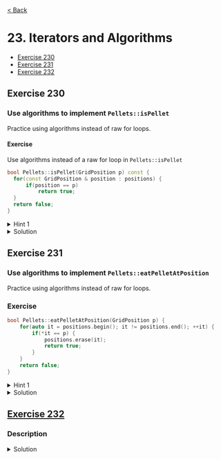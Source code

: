 [< Back](README.md)

# 23. Iterators and Algorithms

* [Exercise 230](#exercise-230)
* [Exercise 231](#exercise-231)
* [Exercise 232](#exercise-232)

## Exercise 230
### Use algorithms to implement `Pellets::isPellet`

Practice using algorithms instead of raw for loops.

#### Exercise

Use algorithms instead of a raw for loop in `Pellets::isPellet`

```cpp
bool Pellets::isPellet(GridPosition p) const {
  for(const GridPosition & position : positions) {
      if(position == p)
          return true;
  }
  return false;
}
```

<details>
   <summary>Hint 1</summary>

Look into [std::all_of, std::any_of, std::none_of][2].

</details>

<details>
   <summary>Solution</summary>

```cpp
bool Pellets::isPellet(GridPosition p) const {
  auto match = [&p](GridPosition pellet) {
    return p.x == pellet.x && p.y == pellet.y;
  };
  return std::any_of(positions.begin(), positions.end(), match);
}
```
</details>

## Exercise 231
### Use algorithms to implement `Pellets::eatPelletAtPosition`

Practice using algorithms instead of raw for loops.

### Exercise

```cpp
bool Pellets::eatPelletAtPosition(GridPosition p) {
    for(auto it = positions.begin(); it != positions.end(); ++it) {
        if(*it == p) {
            positions.erase(it);
            return true;
        }
    }
    return false;
}
```

<details>
   <summary>Hint 1</summary>

Look into [std::find, std::find_if, std::find_if_not][3].

</details>

<details>
   <summary>Solution</summary>

```cpp
bool Pellets::eatPelletAtPosition(GridPosition p) {
  auto it = std::find(positions.begin(), positions.end(), p);
  if (it == positions.end())
    return false;
  positions.erase(it);
  return true;
}
```
</details>


## [Exercise 232][1]
### Description

<details>
   <summary>Solution</summary>

```cpp

```
</details>

[1]: 23_exercises.cpp
[2]: https://en.cppreference.com/w/cpp/algorithm/all_any_none_of
[3]: https://en.cppreference.com/w/cpp/algorithm/find
